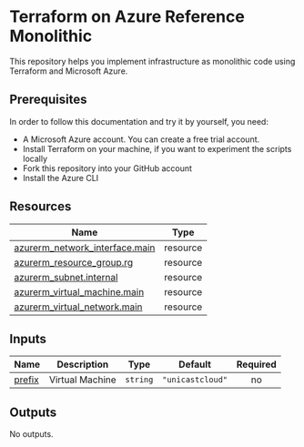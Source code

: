 

# Terraform on Azure Reference Monolithic

This repository helps you implement infrastructure as monolithic code using Terraform and Microsoft Azure.

## Prerequisites

In order to follow this documentation and try it by yourself, you need:

- A Microsoft Azure account. You can create a free trial account.
- Install Terraform on your machine, if you want to experiment the scripts locally
- Fork this repository into your GitHub account
- Install the Azure CLI

## Resources

| Name | Type |
|------|------|
| [azurerm_network_interface.main](https://registry.terraform.io/providers/hashicorp/azurerm/2.83.0/docs/resources/network_interface) | resource |
| [azurerm_resource_group.rg](https://registry.terraform.io/providers/hashicorp/azurerm/2.83.0/docs/resources/resource_group) | resource |
| [azurerm_subnet.internal](https://registry.terraform.io/providers/hashicorp/azurerm/2.83.0/docs/resources/subnet) | resource |
| [azurerm_virtual_machine.main](https://registry.terraform.io/providers/hashicorp/azurerm/2.83.0/docs/resources/virtual_machine) | resource |
| [azurerm_virtual_network.main](https://registry.terraform.io/providers/hashicorp/azurerm/2.83.0/docs/resources/virtual_network) | resource |

## Inputs

| Name | Description | Type | Default | Required |
|------|-------------|------|---------|:--------:|
| <a name="input_prefix"></a> [prefix](#input\_prefix) | Virtual Machine | `string` | `"unicastcloud"` | no |

## Outputs

No outputs.


